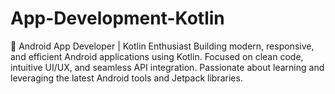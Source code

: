 # App-Development-Kotlin
🚀 Android App Developer | Kotlin Enthusiast Building modern, responsive, and efficient Android applications using Kotlin. Focused on clean code, intuitive UI/UX, and seamless API integration. Passionate about learning and leveraging the latest Android tools and Jetpack libraries.
